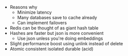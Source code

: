 - Reasons why
  - Minimize latency 
  - Many databases save to cache already
  - Can implement failovers
- Redis can be thought of as giant hash table
- Hashes are faster but json is more convenient
  - Use json unless you're doing embeddings 
- Slight performance boost using unlink instead of delete
- Atomic consistent isolated durable (acid)
